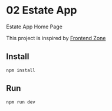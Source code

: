 # 02 Estate App

Estate App Home Page

This project is inspired by [Frontend Zone](https://www.youtube.com/watch?v=KUXYjaPnr6g)

## Install

`npm install`

## Run

`npm run dev`